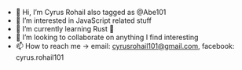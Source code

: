 - 👋 Hi, I’m Cyrus Rohail also tagged as @Abe101
- 👀 I’m interested in JavaScript related stuff
- 🌱 I’m currently learning Rust 🤯
- 💞️ I’m looking to collaborate on anything I find interesting
- 📫 How to reach me -> email: cyrusrohail101@gmail.com, facebook: cyrus.rohail101

<!---
Abe101/Abe101 is a ✨ special ✨ repository because its `README.md` (this file) appears on your GitHub profile.
You can click the Preview link to take a look at your changes.
--->
